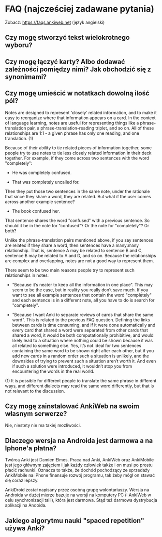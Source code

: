 FAQ (najcześciej zadawane pytania)
==========================

Zobacz: https://faqs.ankiweb.net (język angielski)

Czy mogę stworzyć tekst wielokrotnego wyboru?
-----------------------------------


Czy mogę łączyć karty? Albo dodawać zależności pomiędzy nimi? Jak obchodzić się z synonimami?
--------------------------------------------------------------------------


Czy mogę umieścić w notatkach dowolną ilość pól?
--------------------------------------------------

Notes are designed to represent 'closely' related information, and to
make it easy to reorganize where that information appears on a card. In
the context of language learning, notes are useful for representing
things like a phrase-translation pair, a phrase-translation-reading
triplet, and so on. All of these relationships are 1:1 - a given phrase
has only one reading, and one translation. (1)

Because of their ability to tie related pieces of information together,
some people try to use notes to tie less closely related information in
their deck together. For example, if they come across two sentences with
the word "completely":

-   He was completely confused.

-   That was completely uncalled for.

Then they put those two sentences in the same note, under the rationale
that since they share a word, they are related. But what if the user
comes across another example sentence?

-   The book confused her.

That sentence shares the word "confused" with a previous sentence. So
should it be in the note for "confused"? Or the note for "completely"?
Or both?

Unlike the phrase-translation pairs mentioned above, if you say
sentences are related if they share a word, then sentences have a
many:many relationship. That is, sentence A may be related to sentence B
and C, sentence B may be related to A and D, and so on. Because the
relationships are complex and overlapping, notes are not a good way to
represent them.

There seem to be two main reasons people try to represent such
relationships in notes:

-   "Because it’s neater to keep all the information in one place". This
    may seem to be the case, but in reality you really don’t save much.
    If you want to see all example sentences that contain the word
    "completely" and each sentence is in a different note, all you have
    to do is search for "completely".

-   "Because I want Anki to separate reviews of cards that share the
    same word". This is related to the previous FAQ question. Defining
    the links between cards is time consuming, and if it were done
    automatically and every card that shared a word were separated from
    other cards that shared a word, it would be both computationally
    prohibitive, and would likely lead to a situation where nothing
    could be shown because it was all related to something else. Yes,
    it’s not ideal for two sentences containing the same word to be
    shown right after each other, but if you add new cards in a random
    order such a situation is unlikely, and the downsides of trying to
    prevent such a situation aren’t worth it. And even if such a
    solution were introduced, it wouldn’t stop you from encountering the
    words in the real world.

\(1\) It is possible for different people to translate the same phrase
in different ways, and different dialects may read the same word
differently, but that is not relevant to the discussion.

Czy mogę zainstalować AnkiWeb na swoim własnym serwerze?
--------------------------

Nie, niestety nie ma takiej mozliwości.

Dlaczego wersja na Androida jest darmowa a na Iphone'a płatna?
--------------------------------------------------------------

Twórcą Anki jest Damien Elmes. Praca nad Anki, AnkiWeb oraz AnkiMobile jest jego głównym zajęciem i jak każdy człowiek także i on musi po prostu płacić rachunki. Oznacza to także, że dochód pochodzący ze sprzedaży AnkiMobile na iPhone finansuje rozwój programu, tak żeby mógł on stawać się coraz lepszy.

AnkiDroid został napisany przez osobną grupę wolontariuszy. Wersja na Androida w dużej mierze bazuje na wersji na komputery PC (i AnkiWeb w celu synchronizacji talii), która jest darmowa. Stąd też darmowa dystrybucja aplikacji na Andoida.

Jakiego algorytmu nauki "spaced repetition" używa Anki?
-----------------------------------------------

